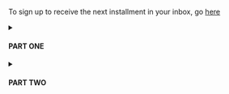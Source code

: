 To sign up to receive the next installment in your inbox, go [here]( https://docs.google.com/forms/d/13r9zOV1WA9pKq0Mif7C7cdIhgjhjsVURkTKXmV9N06Y/edit)
<div>
<details>
	<summary>	
	<h4>PART ONE</h4></summary><p></p>
	<p>Lately, every time L ascended, she felt on the verge of passing out. About two meters from the surface, she’d find herself needing to grasp onto the inflater nozzle of her BCD in order to remind her body of the task at hand. The water would squeeze her, the churning, womb-like sounds surrounding her and disorienting her. The sun, filtered by the water into individual rays, would hit her like a spotlight, causing her to shield her eyes even as she felt herself hungrily drawing toward it.</p>	
	<p>And now, once again, she finds herself on the surface, back in her right mind, back on solid ground, which is in fact the choppy surface of the water. The sun steady, the physics standard. Escaped. Just a weird sensation was all.</p>
	<p> Ever since she was a beginner diver, she’d felt a whiff of this sensation, but in the past few weeks it’s become stronger every dive. Glancing around to check that the interns she's been diving with are well, she actually wonders—if she were to let herself go on autopilot during ascension, allow her mind wander even just a bit, would she make it? Or would she pass out, sink to the bottom, die immediately? </p>
	<p><em>What an unscientific thought</em>. Likely she was becoming dizzy as a result of a slight physiological malfunction. An inner ear issue. Or maybe it was simply that this feeling mimicked that of not wanting to wake up from a good dream—it was so peaceful under there after all, so cozy, meditative. Your mind couldn’t be scattered. The water directed your focus, plied your attention toward what it wanted to show you.</p>
	<p>“My god, I know how you feel,” her colleague, E, tells her as they unsuit back on the boat. E grunts as her tank clinks into its holder. “Sometimes I just don’t want to leave that world.” </p>
	<p>“Maybe that’s all it is,” L replies, but still she can’t explain why the sensation is getting stronger, or—could she say—worse?</p>
	<p>**</p>
	<p>Two hours later she is entering the day’s data into the Thai governmental database. On that morning's dive, she and her team of interns completed a fish survey and noted this bounty: forty-five butterfly fish, nine bream, five parrot fish, three angel fish, twenty-five wrasse, forty-five cardinal fish, and one soap fish. Still much fewer snapper than she’d like to be seeing, but the other fishes were doing well.</p>
	<p>E types away beside her, probably messaging with a prospective intern: an eager undergraduate or beleaguered graduate student, looking for a suitable research site to host them as well as an exciting Southeast Asian experience. A storm has rolled in. L’s nostrils are alerted to a metallic smell as large raindrops begin to fire away on the roof like they mean to put a hole in it. She feels as if the space has become smaller, as if the world would be happy to do them in.</p>
	<p>L leans her forehead on her hand, rubs her temples. “I’ve got a bit of a headache now,” she says. E turns toward her and frowns.</p> 
	<p>“Take a paracetemol,” E says and, sighing, turns back to her computer. Then she groans. “This student wants to bring his girlfriend. But she’s not going to do any research. She just wants to hang out. 'She won’t take up another bed,' he says. 'I don’t see why she has to pay.'” She rolls her eyes.</p>
	<p>L gets up and heads to the kitchen to get a drink of water. On her fourth step, a curtain comes over her vision and all she can see is black. “I’m going blind,” she says as she collapses to the floor.</p>
	<p>When she wakes up, E is standing over her. Her face looks old, and the geometry of it evokes an ancient math. L is sure, then, that there have been hundreds of people throughout human history that looked exactly like E.</p>
	<p>And then she feels her heart beating faster than it should be beating. Her breath is deep and rapid at the same time, as if she can’t get enough air. But her breath moves in and out, her heart beats, and she can see.</p> 
	<p>“I’m okay,” she says.</p>
	<p>“My god, what is wrong with you?” E yells, her Russian accent really coming out now. “Do you want me to call an ambulance?”</p>
	<p>“No, no,” L says. “I just stood up too fast I think. Something a little off with my circulation lately, maybe my blood pressure.”</p>
	<p><em> Maybe I’m fucking pregnant. Fucking pregnant, that’s a funny phrase.</em></p>
	<p>“My god, go home,” E says. “Take the day off.”</p>
	<p>“But new students are coming, I have to orient them.”</p> 
	<p>“Honey, you need to take some time <em>off</em>.”</p> 
	<p>**</p>
	<p>A couple hours later L is in her house, in her bed, inside the mosquito net. Her headache has faded and she feels fine. The storm has passed away, leaving behind thin, shifting, planes of air. She’s reading a dense, poetic book about water and how to interpret it. She’s enjoying the language, but can’t process much meaning from it. She puts the book down and looks at her nightstand. Two pregnancy tests rest there, staring up at her with two blank eyes. No results.</p>
	<p><em>How is this possible?</em></p>
	<p>Pregnancy was unlikely, as she and her various partners on the island always used condoms, but you never knew. So she could understand a positive result and she could understand a negative result but a non-result was perplexing to say the least.</p> 
	<p><em>Just a little low on iron from my last period. Something, something like that.</em></p>
	<p>It is barely five o clock. A breeze blows in and a rodent scampers across her roof. The cicadas are quieting down to a low, tired, scratching, only needing to cool themselves down a little in this breezy landscape.</p> 
	<p><blockquote>“We will look at water as the subject. Mammals and insects are interesting, but they will only earn their place in this book to the extent that they can explain the behavior, the signs and symbols of water.” </blockquote><p>
	<p>She puts the book down and falls asleep. She sleeps 12 hours. At 5 am a gecko lands on the wall of her bungalow just outside her head and calls out, loud and clear, “unh unh, unh unh, unh unh,” and she jolts awake, thinking the gecko is in her bed, that someone put it in her bed to wake her up, but there’s no one in her house, not even a gecko.</p> 
	<p>She can’t believe she slept 12 hours.</p>
	<p><em>Maybe I am fucking pregnant.</em></p>
	<p>Suddenly she feels tough and lichenous, tucked away inside herself from whatever might be happening outside.</p>
	<p>**</p>
	<p>On her motorbike drive to work, a rabid dog lunges at her, causing her to swerve sharply. After driving off a safe distance, she stops and looks back at it. It lies in the middle of the road, sunning.</p>
	<p>She gets to the lab before E and spends a quiet morning drinking coffee and looking over the data. The coral bleaching is getting worse and <em>what to do, what to do about that</em>. 50% bleached already and it’s only the beginning of the hot season. At some point in her meager little life, she’d decided that the best thing she could do was have this field station and report the data. Tell the authorities. Alert people in power. Bolster the science, strengthen the argument. Not shut up. Perhaps she should do more.</p> 
	<p>E enters the room with a clanging of bags and various attachments. Her motorbike helmet falls off her arm and rolls toward L. E's eyes go wide and she feigns anger. “My god, what are you doing here?”</p>
	<p>“What do you mean?” L says.</p> 
	<p>“I thought you’d take the day off.”</p> 
	<p>“Oh I’m fine. Got a good night's sleep."</p> 
	<p>E tuts and shakes her head reprovingly.</p>
	<p>**</p>
	<p>Two hours later they’re diving again. It’s been determined L will be divemaster for two of the more experienced students and E will take the newbies. That way, the experienced students can cover some of the more routine data gathering and L can be free to focus on her pet research project, which tests whether smaller solitary corals are less resistant to bleaching than larger solitary corals.</p>  
	<p>E's group lays out the transects while L and her interns hang back and look at coral. She breathes out and sinks closer in to some branching coral, the home of twenty or so baby, white and yellow butterfly fish, who dart in and out like bees. She wishes she were doing a fish survey so that these lovely, tiny fish could be counted. If only their presence could be felt, could matter in the world. But probably they don’t care either way, probably that doesn’t matter to them.</p> 
	<p>Now it’s time to go and she motions the students to go ahead of her. With the lab's underwater camera they take a picture of the transect measuring tape every 50 cm. Back at the lab they will need to go through every one of these 300 pictures and identify the coral just to the left of the transect. She removes her underwater slate from her BCD pocket and begins counting. Everything is slow, deliberate, meditative. She breathes slowly. It’s arduous counting all the solitary corals—there are so many. The students’ frog kicks are too frequent, they are going too fast—almost out of her sight now. No matter, they are safe and experienced. She finishes her survey and meets them at the end of the third transect at 50 minutes into their dive. Together they reel up the transects, spiders assuming the thread of their web back into their abdomens. She directs one of the students to take the transect bag and hook it to her kit. The three of them look at each other in the eyes and L makes the hand signal for “let’s ascend”—a thumbs up.</p> 
	<p>She doesn’t think about that strange sensation. She’s thinking about the data she gathered and about what conclusions she might begin to draw. Slowly, slowly, she swims up, not even needing to think about moving her feet, just willing herself up. And then, at three meters from the surface, once again, it hits.</p>	
	<p>**</p>
	<p>The pressure is more intense this time, the movements of the water like a thousand little flies distracting her attention. The light hits and she feels the heat of the sunrays on her body. The rays form a cone, which twists around her, and she is an unwilling dancer, moving her limbs oddly, floating six inches above an empty stage.</p> 
	<p>And then she is elsewhere. Her face is naked—no regulator. She feels sand in her nose and on her lips. She sputters, rubs her nose with her index and thumb, sticks out her tongue. Opens her eyes. She’s on the beach. Or a beach, rather. She doesn’t recognize the topography of this beach, with its thick forest, its meters of white sand. All the beaches on her island are short, with sparse, low vegetation and pieces of trash strewn about. This beach is pristine. A breeze tumbles down the white sand, unobstructed by a single other person. She is alone.</p> 
	<p> xxxxxxxxxxxxxxxxx </p></details>
</div>

<div>

<details>
	<summary>
	<h4>PART TWO</h4></summary>
	<p></p>
	<p>She sits up and digs her hands into the cool sand. She’s right at the shore line and the water laps at her like a salt-seeking dog. She examines her limbs and finds no wounds, no bruises, no scraped skin. Her skull, too, appears unharmed. She is intact. Despite this, she feels weak and somewhat disoriented. Not knowing what else to do, she lies back and waits for understanding to return to her. </p>
	<p><em>Probably this is a remote beach near where we were diving. And…my team just thought I needed medical attention and that I shouldn’t be moved. Probably they’ll be back soon.</em></p>
	<p>As the shock of being alive and in an entirely different place from her last recollection fades, she begins to re-inhabit her body and finds that the sensations are mostly bothersome. Sand in her shorts and a terribly parched throat. It’s the first time she notices that not only does she lack SCUBA gear, but her wetsuit is gone too—she's sporting only her shorts and bathing suit top.</p>
	<p>A noise from inside the forest 500 meters down the beach sends a jolt of fear down her limbs. Moments later, a figure emerges. From far away, he looks like an early human: hairy, bearded, broad-chested, a bit of a lumbering walk. He wears khaki shorts with patches on them. She’s reminded of the tanned Russians she used to see camped out in abandoned tin mines on a secluded beach near one of the regular dive sights. They’d emerge late mornings, make fires, do laundry, and lay out in the sun as if ready to die, toasting evermore their already tan bodies. This guy has their look, but not their cool, relaxed posture. He walks exuberantly, then begins to jog toward her.</p>
	<p>**</p>
	<p>“Welcome!” he yells, cupping his hands around his mouth.</p>
	<p>She starts to get up but feels light-headed again.</p>
	<p>“Don’t get up!” he shouts, holding out his hands.</p>
	<p>She sits back down, surprising herself with her subservience. Half-wondering if she should get up and run, she stays put. </p>
	<p><em>My body must still be in shock.</em></p>
	<p>Now the man is close. She sees that he is young, perhaps late-twenties or early-thirties, with an excited expression on his face. Nothing like those blasé Russians from the tin mines. He smells of sweat and soil. He kneels down beside her and extends his hand.</p>
	<p>“Welcome. I’m George!” he says and she takes his hand and squeezes. A moment passes wherein she could give her name. “I don’t normally do this!” he says. “I’m not the one to welcome people, I mean. This is exciting!”</p>
	<p><em>What in the hell?</em></p>
	<p>Sensing he needs to project more seriousness, he lowers his voice. “You seem to have retained your strength. Your muscles feeling okay otherwise? No aches or spasms?”</p>
	<p>She shakes her head.</p>
	<p>“That’s good, sometimes people come here with some decompression sickness,” he explains.</p>
	<p>They stare at each other for a moment, both unsure of how to bridge the chasm of ignorance between them.</p>
	<p>“I was foraging in the forest there and heard someone groaning a bit,” he explains. She didn’t remember making any sounds. “Maybe that was when you were waking up?” he adds, intuiting her confusion.</p>
	<p>“I think I got in some kind of accident. I don’t fully understand,” she says finally, laughing a bit, awkwardly. “I’m just sort of trying to sit here and center myself,” she says, thinking maybe she could get this guy to leave her alone for a bit longer, give her a little more time to remember what the hell happened. Because whatever is happening it’d probably be best to figure out on her own. <em>Right?</em> You never knew what kind of Westerners you’d encounter in this part of the world. There wasn’t a small chance she’d landed on an island run by a yoga cult. Heck, there could be a guy just around the corner with ‘magic powers.’</p>
	<p>“Sure,” he says. “What were you doing before you found yourself here?”</p>
	<p><em>What a strange question. Shouldn’t he be asking me if I need any help?</em></p>
	<p>“Well, I was SCUBA diving. Or I thought I was. But I don’t have any of my gear with me. I think my team is probably nearby.”</p>
	<p>He nods. “This is a strange place. Once you feel okay to walk we should go back to the main house and we can tell you everything we know. Want to try to walk a bit?” he asks and puts out his hand.</p>
	<p>“Wait, what do you mean everything you know?” she says laughing. “If I could just use a phone, I’ll call my office, someone should be there.”</p>
	<p>He makes a sympathetic noise with his mouth that she can’t quite interpret. “Why don’t we come back to the house first thing? You see—you’ve landed on a pretty peculiar little island here. I’ll explain everything back at the house. We’ve got great people there that can take care of you. So please, it’s just a five minute walk into the forest. Let me show you.”</p>
	<p><em>Definitely a cult. Oh well, maybe they’ll have a phone at least.</em></p>
	<p>She hoists herself up, declining his proffered hand. They begin walking toward the forest. She expects to hobble a bit, to stumble maybe, but instead she feels lithe.</p>
	<p>xxxxxxxxxxxxxxxxxxxxx</p>
</details>
</div>
